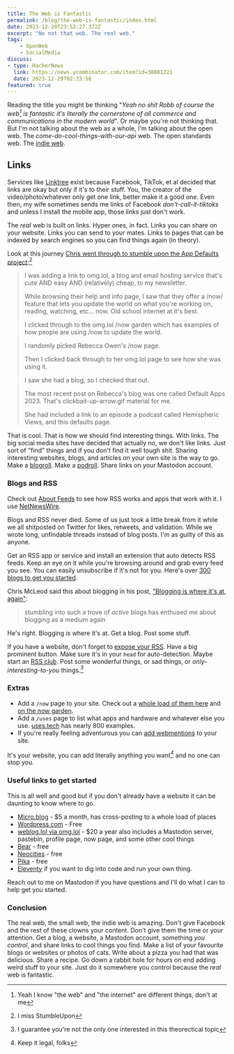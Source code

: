 ```yaml
---
title: The Web is Fantastic
permalink: /blog/the-web-is-fantastic/index.html
date: 2023-12-28T23:52:27.372Z
excerpt: "No not that web. The real web."
tags:
    - OpenWeb
    - SocialMedia
discuss:
- type: HackerNews
  link: https://news.ycombinator.com/item?id=38801221
  date: 2023-12-29T02:33:58
featured: true
---
```


Reading the title you might be thinking "_Yeah no shit Robb of course the web[^1] is fantastic it's literally the cornerstone of all commerce and communications in the modern world_". Or maybe you're not thinking that. But I'm not talking about the web as a whole, I'm talking about the open web. The _come-do-cool-things-with-our-api_ web. The open standards web. The [indie web](https://indieweb.org/).

## Links

Services like [Linktree](https://linktr.ee/) exist because Facebook, TikTok, et al decided that links are okay but only if it's to their stuff. You, the creator of the video/photo/whatever only get one link, better make it a good one. Even then, my wife sometimes sends me links of Facebook _don't-call-it-tiktoks_ and unless I install the mobile app, those links just don't work.

The _real_ web is built on links. Hyper ones, in fact. Links you can share on your website. Links you can send to your mates. Links to pages that can be indexed by search engines so you can find things again (in theory). 

Look at this journey [Chris went through to stumble upon the App Defaults project](https://chrisenns.com/2023/11/app-defaults/):[^2]

> I was adding a link to omg.lol, a blog and email hosting service that's cute AND easy AND (relatively) cheap, to my newsletter.
> 
> While browsing their help and info page, I saw that they offer a /now/ feature that lets you update the world on what you're working on, reading, watching, etc... now. Old school internet at it's best.
> 
> I clicked through to the omg.lol /now garden which has examples of how people are using /now to update the world.
> 
> I randomly picked Rebecca Owen's /now page.
> 
> Then I clicked back through to her omg.lol page to see how she was using it.
> 
> I saw she had a blog, so I checked that out.
> 
> The most recent post on Rebecca's blog was one called Default Apps 2023. That's clickbait-up-arrow.gif material for me.
> 
> She had included a link to an episode a podcast called Hemispheric Views, and this defaults page.

That is cool. That is how we should find interesting things. With links. The big social media sites have decided that actually no, we don't like links. Just sort of "find" things and if you don't find it well tough shit. Sharing interesting websites, blogs, and articles on your own site is the way to go. Make a [blogroll](https://blogroll.org). Make a [podroll](/podcasts/roll/). Share links on your Mastodon account. 
### Blogs and RSS

Check out [About Feeds](https://aboutfeeds.com/) to see how RSS works and apps that work with it. I use [NetNewsWire](https://netnewswire.com/).

Blogs and RSS never died. Some of us just took a little break from it while we all shitposted on Twitter for likes, retweets, and validation. While we wrote long, unfindable threads instead of blog posts. I'm as guilty of this as anyone.

Get an RSS app or service and install an extension that auto detects RSS feeds. Keep an eye on it while you're browsing around and grab every feed you see. You can easily unsubscribe if it's not for you. Here's over [300 blogs to get you started](https://defaults.rknight.me).

Chris McLeod said this about blogging in his post, ["Blogging is where it's at, again"](https://chrismcleod.dev/blog/blogging-is-where-its-at-again/):

> stumbling into such a trove of _active_ blogs has enthused me about blogging as a medium again

He's right. Blogging _is_ where it's at. Get a blog. Post some stuff.

If you have a website, don't forget to [expose your RSS](https://rknight.me/please-expose-your-rss/). Have a big prominent button. Make sure it's in your `head` for auto-detection. Maybe start an [RSS club](https://daverupert.com/rss-club/). Post some wonderful things, or sad things, or _only-interesting-to-you_ things.[^3]

### Extras

- Add a `/now` page to your site. Check out a [whole load of them here](https://nownownow.com/) and [on the now garden](https://now.garden/).
- Add a `/uses` page to list what apps and hardware and whatever else you use. [uses.tech](https://uses.tech/) has nearly 800 examples.
- If you're really feeling adventurous you can [add webmentions](https://rknight.me/adding-webmentions-to-your-site/) to your site.

It's your website, you can add literally anything you want[^4] and no one can stop you.

### Useful links to get started

This is all well and good but if you don't already have a website it can be daunting to know where to go.

- [Micro.blog](https://micro.blog/) - $5 a month, has cross-posting to a whole load of places
- [Wordpress.com](https://wordpress.com) - Free
- [weblog.lol via omg.lol](https://home.omg.lol/referred-by/robb) - $20 a year also includes a Mastodon server, pastebin, profile page, now page, and some other cool things
- [Bear](https://bearblog.dev/) - free
- [Neocities](https://neocities.org/) - free
- [Pika](https://pika.page) - free
- [Eleventy](https://www.11ty.dev) if you want to dig into code and run your own thing.

Reach out to me on Mastodon if you have questions and I'll do what I can to help get you started.

### Conclusion

The real web, the small web, the indie web is amazing. Don't give Facebook and the rest of these clowns your content. Don't give them the time or your attention. Get a blog, a website, a Mastodon account, something _you control_, and share links to cool things you find. Make a list of your favourite blogs or websites or photos of cats. Write about a pizza you had that was delicious. Share a recipe. Go down a rabbit hole for hours on end adding weird stuff to your site. Just do it somewhere you control because the _real_ web is fantastic.

[^1]: Yeah I know "the web" and "the internet" are different things, don't at me
[^2]: I miss StumbleUpon
[^3]: I guarantee you're not the only one interested in this theorectical topic
[^4]: Keep it legal, folks